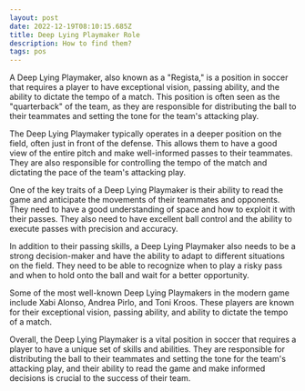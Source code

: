 ```yaml
---
layout: post
date: 2022-12-19T08:10:15.685Z
title: Deep Lying Playmaker Role
description: How to find them?
tags: pos
---
```

A Deep Lying Playmaker, also known as a "Regista," is a position in soccer that requires a player to have exceptional vision, passing ability, and the ability to dictate the tempo of a match. This position is often seen as the "quarterback" of the team, as they are responsible for distributing the ball to their teammates and setting the tone for the team's attacking play.

The Deep Lying Playmaker typically operates in a deeper position on the field, often just in front of the defense. This allows them to have a good view of the entire pitch and make well-informed passes to their teammates. They are also responsible for controlling the tempo of the match and dictating the pace of the team's attacking play.

One of the key traits of a Deep Lying Playmaker is their ability to read the game and anticipate the movements of their teammates and opponents. They need to have a good understanding of space and how to exploit it with their passes. They also need to have excellent ball control and the ability to execute passes with precision and accuracy.

In addition to their passing skills, a Deep Lying Playmaker also needs to be a strong decision-maker and have the ability to adapt to different situations on the field. They need to be able to recognize when to play a risky pass and when to hold onto the ball and wait for a better opportunity.

Some of the most well-known Deep Lying Playmakers in the modern game include Xabi Alonso, Andrea Pirlo, and Toni Kroos. These players are known for their exceptional vision, passing ability, and ability to dictate the tempo of a match.

Overall, the Deep Lying Playmaker is a vital position in soccer that requires a player to have a unique set of skills and abilities. They are responsible for distributing the ball to their teammates and setting the tone for the team's attacking play, and their ability to read the game and make informed decisions is crucial to the success of their team.